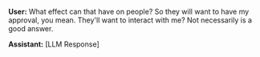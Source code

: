 **User:**
What effect can that have on people? So they will want to have my approval, you mean. They'll want to interact with me? Not necessarily is a good answer. 

**Assistant:**
[LLM Response]

